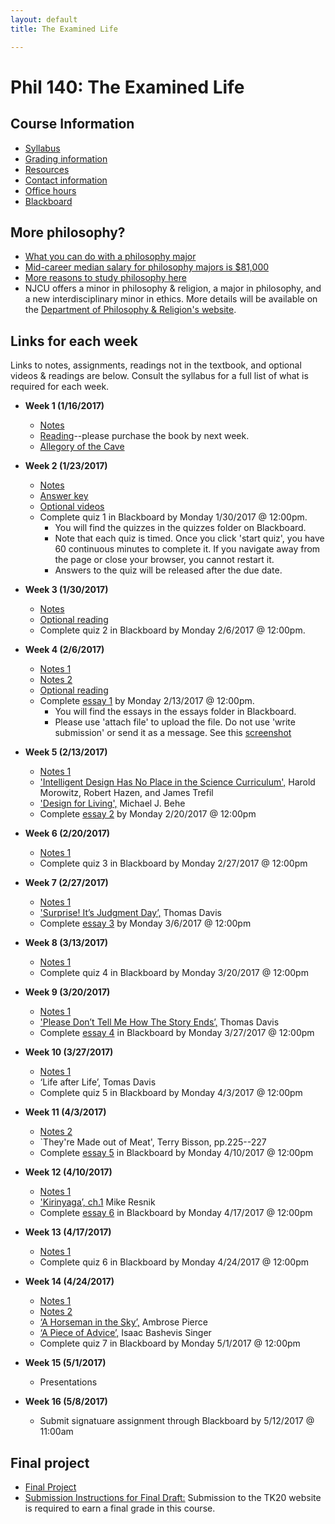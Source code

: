 ```yaml
---
layout: default
title: The Examined Life

---
```


# Phil 140: The Examined Life


## Course Information
+ [Syllabus](Syllabus.pdf)
+ [Grading information](/Teaching/Grading/)
+ [Resources](/Teaching/Resources/)
+ [Contact information](/Contact)
+ [Office hours](/Contact/Office)
+ [Blackboard](http://blackboard.njcu.edu) 

## More philosophy? 

+ [What you can do with a philosophy major](http://whatcanidowiththismajor.com/major/philosophy/)
+ [Mid-career median salary for philosophy majors is $81,000](http://online.wsj.com/public/resources/documents/info-Degrees_that_Pay_you_Back-sort.html)
+ [More reasons to study philosophy here](http://www.njcu.edu/philosophyreligion/why-philosophy)
+ NJCU offers a minor in philosophy & religion, a major in philosophy, and a new interdisciplinary minor in ethics. More details will be available on the [Department of Philosophy & Religion's website](http://www.njcu.edu/department/philosophy-religion).



## Links for each week

Links to notes, assignments, readings not in the textbook, and optional videos & readings are below. Consult the syllabus for a full list of what is required for each week.


+ **Week 1 (1/16/2017)**
	+ [Notes](Intro/Notes/)
	+ [Reading](/Teaching/Examined/Intro/ch1.pdf)--please purchase the book by next week.
	+ [Allegory of the Cave](https://www.youtube.com/watch?v=h55X9LJTAg4)


+ **Week 2 (1/23/2017)**
	+ [Notes](CT/Handout)
	+ [Answer key](CT/Answers) 
	+ [Optional videos](http://www.wi-phi.com/videos/Critical-Thinking?page=1)
	+ Complete quiz 1 in Blackboard by Monday 1/30/2017 @ 12:00pm. 
		+ You will find the quizzes in the quizzes folder on Blackboard.
		+ Note that each quiz is timed. Once you click 'start quiz', you have 60 continuous minutes to complete it. If you navigate away from the page or close your browser, you cannot restart it. 
		+ Answers to the quiz will be released after the due date. 
	
+ **Week 3 (1/30/2017)**	
	+ [Notes](Meaning/Handout)
	+ [Optional reading](Meaning/Confession.pdf)
	+ Complete quiz 2 in Blackboard by Monday 2/6/2017 @ 12:00pm. 
	
+ **Week 4 (2/6/2017)**
	+ [Notes 1](Meaning/Handout2)
	+ [Notes 2](Meaning/Handout3)	
	+ [Optional reading](Meaning/Confession.pdf)
	+ Complete [essay 1](Meaning/SW1) by Monday 2/13/2017 @ 12:00pm. 
		+ You will find the essays in the essays folder in Blackboard. 
		+ Please use 'attach file' to upload the file. Do not use 'write submission' or send it as a message. See this [screenshot](screenshot.png)

+ **Week 5 (2/13/2017)**
	+ [Notes 1](God/Handout1)
	+ ['Intelligent Design Has No Place in the Science Curriculum',](/Teaching/Examined/God/Intel.pdf) Harold Morowitz, Robert Hazen, and James Trefil
	+ ['Design for Living',](/Teaching/Examined/God/Des.pdf) Michael J. Behe	
	+ Complete [essay 2](God/SW2) by Monday 2/20/2017 @ 12:00pm

+ **Week 6 (2/20/2017)**
	+ [Notes 1](God/Handout2)
	+ Complete quiz 3 in Blackboard by Monday 2/27/2017 @ 12:00pm  

+ **Week 7 (2/27/2017)**
	+ [Notes 1](God/Handout3)
	+ ['Surprise! It’s Judgment Day’,](God/Surprise.pdf) Thomas Davis
	+ Complete [essay 3](God/SW3) by Monday 3/6/2017 @ 12:00pm

+ **Week 8 (3/13/2017)**
	+ [Notes 1](FreeWill/Handout1)
	+ Complete quiz 4 in Blackboard by Monday 3/20/2017 @ 12:00pm
	
+ **Week 9 (3/20/2017)**
	+ [Notes 1](FreeWill/Handout2)
	+ ['Please Don’t Tell Me How The Story Ends’,](http://creationdemonstration.blogspot.com/2013/03/please-dont-tell-me-how-story-ends.html) Thomas Davis
	+ Complete [essay 4](FreeWill/Essay) in Blackboard by Monday 3/27/2017 @ 12:00pm

+ **Week 10 (3/27/2017)**
	+ [Notes 1](Mind/Handout1)
	+ ‘Life after Life’, Tomas Davis
	+ Complete quiz 5 in Blackboard by Monday 4/3/2017 @ 12:00pm

+ **Week 11 (4/3/2017)**
	+ [Notes 2](Mind/Handout2)
	+ `They're Made out of Meat', Terry Bisson, pp.225--227
	+ Complete [essay 5](Mind/Essay) in Blackboard by Monday 4/10/2017 @ 12:00pm
	
+ **Week 12 (4/10/2017)**
	+ [Notes 1](Ethics/Handout)
	+ ['Kirinyaga’, ch.1](Ethics/Kirinyaga.pdf) Mike Resnik
	+ Complete [essay 6](Ethics/Essay) in Blackboard by Monday 4/17/2017 @ 12:00pm

+ **Week 13 (4/17/2017)**
	+ [Notes 1](Ethics/Handout2)
	+ Complete quiz 6 in Blackboard by Monday 4/24/2017 @ 12:00pm

+ **Week 14 (4/24/2017)**
	+ [Notes 1](Ethics/Handout3)
	+ [Notes 2](Ethics/Handout4)
	+ [‘A Horseman in the Sky’,](Ethics/Horseman.pdf) Ambrose Pierce
	+ [‘A Piece of Advice’,](Ethics/PieceOfAdvice.pdf) Isaac Bashevis Singer
	+ Complete quiz 7 in Blackboard by Monday 5/1/2017 @ 12:00pm

+ **Week 15 (5/1/2017)**
	+ Presentations

+ **Week 16 (5/8/2017)**
	+ Submit signatuare assignment through Blackboard by 5/12/2017 @ 11:00am


## Final project

+ [Final Project](Teaching/Examined/Applied/Essay) 
+ [Submission Instructions for Final Draft:](Teaching/Examined/Applied/Submission) Submission to the TK20 website is required to earn a final grade in this course.
